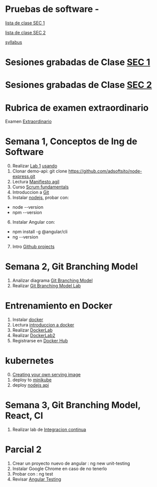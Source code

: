 # Pruebas de software - 

[lista de clase SEC 1](https://docs.google.com/spreadsheets/d/1XNwvxhf7aF4pcgKiun-NY-tatLMJhS4D/edit?usp=sharing&ouid=103318994033956699072&rtpof=true&sd=true)

[lista de clase SEC 2](https://docs.google.com/spreadsheets/d/106WWU_JP-f2grIMehLAIReLMdDjVKe5ts7DBjPp5UM0/edit?usp=sharing)

[syllabus](https://docs.google.com/document/d/1H9nbPj3L5dLbrELgZens8WIjB5eVYBD0/edit)

# Sesiones grabadas de Clase [SEC 1](https://drive.google.com/drive/folders/1cjlqOce-MwIo_RSv8OI9t0dycoqRlafV?usp=sharing)
# Sesiones grabadas de Clase [SEC 2](https://drive.google.com/drive/folders/1hVoDOc7y1UOSj88EYb7TIvTdIvXh6jwc?usp=sharing)

# Rubrica de examen extraordinario
Examen [Extraordinario](https://docs.google.com/document/d/1qzCQrDUYuKYG8KW-tgklzFQ53IUUivBI3lAZPQZ1A_w/edit?usp=sharing)


# Semana 1,  Conceptos de Ing de Software
0. Realizar [Lab 1](https://docs.google.com/presentation/d/1AcUrU5uDi_bH3lx-g7yIzXbyADRzmB1n/edit?usp=sharing&ouid=103318994033956699072&rtpof=true&sd=true) [usando](https://docs.google.com/presentation/d/16PWGRuL87S93ggyhgwX6jNsY9qhCTk-k/edit?usp=sharing&ouid=103318994033956699072&rtpof=true&sd=true)
1. Clonar demo-api:  git clone https://github.com/adsoftsito/node-express.git
2. Lectura [Manifiesto agil](https://agilemanifesto.org/)
3. Curso [Scrum fundamentals](https://www.scrumstudy.com/certification/scrum-fundamentals-certified)
4. Introduccion a [Git](https://www.github.com/adsoftsito/tdd/blob/master/w1/tdd_week1_intro_git.pdf)
5. Instalar [nodejs](https://nodejs.org/es/download/), probar con:
* node --version
* npm --version
6. Instalar Angular con:
* npm install -g @angular/cli
* ng --version
7. Intro [Github projects](https://www.ssw.com.au/rules/rules-to-better-scrum-using-github)

# Semana 2,  Git Branching Model
1. Analizar diagrama [Git Branching Model](https://github.com/adsoftsito/apis/blob/master/w4/gitBranchingModel.pdf)
2. Realizar [Git Branching Model Lab](https://github.com/adsoftsito/apis/blob/master/w4/gitbranching.pdf)

# Entrenamiento en Docker
1. Instalar [docker](https://docs.docker.com/engine/install/centos/)
2. Lectura [introduccion a docker](https://github.com/adsoftsito/web/blob/main/w1/docker_intro.pdf)
3. Realizar [DockerLab](https://github.com/adsoftsito/web/blob/main/w1/dockerlab.pdf)
4. Realizar [DockerLab2](https://github.com/adsoftsito/web/blob/main/w2/dockerlab2.pdf)
5. Registrarse en [Docker Hub](https://hub.docker.com/)

# kubernetes
0. [Creating your own serving image](https://www.tensorflow.org/tfx/serving/docker)
1. deploy to [minikube](https://docs.google.com/presentation/d/1KufW46qT7pr_kWVLWu6iQAnmTD9AkaPoSqT04sHCYfE/edit#slide=id.gcb9a0b074_1_103)
2. deploy [nodejs api](https://github.com/adsoftsito/node-express)   

# Semana 3,  Git Branching Model, React, CI 
1. Realizar lab de [Integracion continua](https://github.com/adsoftsito/apis/blob/master/w5/tdd_ci.pdf)


# Parcial 2
1. Crear un proyecto nuevo de angular : ng new unit-testing
2. Instalar Google Chrome en caso de no tenerlo
2. Probar con : ng test
3. Revisar [Angular Testing](https://angular.io/guide/testing)
